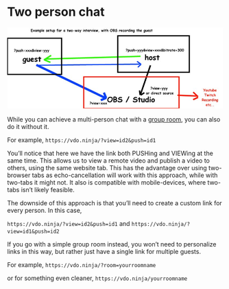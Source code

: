# Two person chat

![](<../.gitbook/assets/image (2).png>)

While you can achieve a multi-person chat with a [group room](rooms/), you can also do it without it.

For example, `https://vdo.ninja/?view=id2&push=id1`

You’ll notice that here we have the link both PUSHing and VIEWing at the same time. This allows us to view a remote video and publish a video to others, using the same website tab. This has the advantage over using two-browser tabs as echo-cancellation will work with this approach, while with two-tabs it might not. It also is compatible with mobile-devices, where two-tabs isn’t likely feasible.

The downside of this approach is that you’ll need to create a custom link for every person. In this case,

`https://vdo.ninja/?view=id2&push=id1` and `https://vdo.ninja/?view=id1&push=id2`

If you go with a simple group room instead, you won’t need to personalize links in this way, but rather just have a single link for multiple guests.

For example, `https://vdo.ninja/?room=yourroomname`

or for something even cleaner, `https://vdo.ninja/yourroomname`
